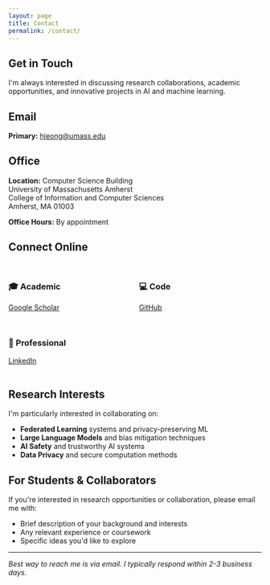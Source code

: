 ```yaml
---
layout: page
title: Contact
permalink: /contact/
---
```


## Get in Touch

I'm always interested in discussing research collaborations, academic opportunities, and innovative projects in AI and machine learning.

## Email
**Primary:** [hjeong@umass.edu](mailto:hjeong@umass.edu)

## Office
**Location:** Computer Science Building  
University of Massachusetts Amherst  
College of Information and Computer Sciences  
Amherst, MA 01003

**Office Hours:** By appointment

## Connect Online

<div style="display: grid; grid-template-columns: repeat(auto-fit, minmax(200px, 1fr)); gap: 1rem; margin: 2rem 0;">
  <div class="highlight-box text-center">
    <h3>🎓 Academic</h3>
    <p><a href="https://scholar.google.com/citations?user=AyI0uIYAAAAJ&hl=en&oi=ao">Google Scholar</a></p>
  </div>
  <div class="highlight-box text-center">
    <h3>💻 Code</h3>
    <p><a href="https://github.com/HyejunJeong">GitHub</a></p>
  </div>
  <div class="highlight-box text-center">
    <h3>💼 Professional</h3>
    <p><a href="https://www.linkedin.com/in/june-jeong-311a311a1/">LinkedIn</a></p>
  </div>
</div>

## Research Interests

I'm particularly interested in collaborating on:
- **Federated Learning** systems and privacy-preserving ML
- **Large Language Models** and bias mitigation techniques  
- **AI Safety** and trustworthy AI systems
- **Data Privacy** and secure computation methods

## For Students & Collaborators

If you're interested in research opportunities or collaboration, please email me with:
- Brief description of your background and interests
- Any relevant experience or coursework
- Specific ideas you'd like to explore

---

*Best way to reach me is via email. I typically respond within 2-3 business days.*